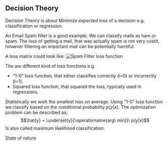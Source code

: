 ## Decision Theory

Decision Theory is about *Minimize expected loss* of a decision e.g. classification or regression.

An Email Spam filter is a good example. We can classify mails as ham or spam. The loss of getting a mail, that was actually spam is not very costlt, however filtering an important mail can be potentially harmful.

A loss matrix could look like:
![Spam Filter loss function](./figures/spamham.png)

The are different kind of loss functions e.g. 

- "1-0" loss function, that either classifies correctly (l=0) or incorrectly (l=1). 
- Squared loss function, that squared the loss, typically used in regressions.

Statistically we wish the smallest loss on average. Using "1-0" loss function we classify based on the conditional probability $p(y|x)$. The optimization problem can be described as; $$\hat{y} = \underset{y}{\operatorname{arg\ min}}\ p(y|x)$$ Is also called maximum likelihood classification.

State of nature

